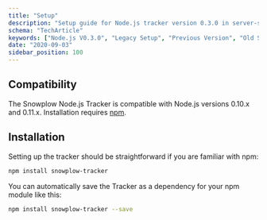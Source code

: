 ```yaml
---
title: "Setup"
description: "Setup guide for Node.js tracker version 0.3.0 in server-side JavaScript applications."
schema: "TechArticle"
keywords: ["Node.js V0.3.0", "Legacy Setup", "Previous Version", "Old Setup", "Deprecated Setup", "Legacy Installation"]
date: "2020-09-03"
sidebar_position: 100
---
```


## Compatibility

The Snowplow Node.js Tracker is compatible with Node.js versions 0.10.x and 0.11.x. Installation requires [npm](https://www.npmjs.org/).

## Installation

Setting up the tracker should be straightforward if you are familiar with npm:

```bash
npm install snowplow-tracker
```

You can automatically save the Tracker as a dependency for your npm module like this:

```bash
npm install snowplow-tracker --save
```
